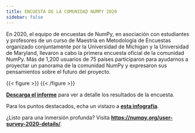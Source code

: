 ```yaml
---
title: ENCUESTA DE LA COMUNIDAD NUMPY 2020
sidebar: false
---
```


En 2020, el equipo de encuestas de NumPy, en asociación con estudiantes y profesores de un curso de Maestría en Metodología de Encuestas organizado conjuntamente por la Universidad de Michigan y la Universidad de Maryland, llevaron a cabo la primera encuesta oficial de la comunidad NumPy. Más de 1,200 usuarios de 75 países participaron para ayudarnos a proyectar un panorama de la comunidad NumPy y expresaron sus pensamientos sobre el futuro del proyecto.

{{< figure >}}
{{< /figure >}}

**[Descarga el informe](/surveys/NumPy_usersurvey_2020_report.pdf)** para ver a detalle los resultados de la encuesta.

Para los puntos destacados, echa un vistazo a **[esta infografía](https://github.com/numpy/numpy-surveys/blob/master/images/2020NumPysurveyresults_community_infographic.pdf)**.

¿Listo para una inmersión profunda? Visita **https://numpy.org/user-survey-2020-details/**.

